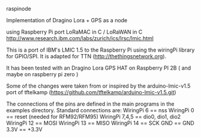 raspinode

Implementation of Dragino Lora + GPS as a node

using Raspberry Pi port LoRaMAC in C / LoRaWAN in C http://www.research.ibm.com/labs/zurich/ics/lrsc/lmic.html

This is a port of IBM's LMIC 1.5 to the Raspberry Pi using the wiringPi library for GPIO/SPI.
It is adapted for TTN (http://thethingsnetwork.org).

It has been tested with an Dragino Lora GPS HAT on Raspberry PI 2B ( and maybe on raspberry pi zero )

Some of the changes were taken from or inspired by the arduino-lmic-v1.5 port of tftelkamp (https://github.com/tftelkamp/arduino-lmic-v1.5.git) 

The connections of the pins are defined in the main programs in the examples directory.
Standard connections are:
  WiringPi 6  == nss
  WiringPi 0 == reset (needed for RFM92/RFM95)
  WiringPi 7,4,5 == dio0, dio1, dio2
  WiringPi 12 == MOSI
  WiringPi 13 == MISO
  WiringPi 14 == SCK
  GND  == GND
  3.3V  == +3.3V
